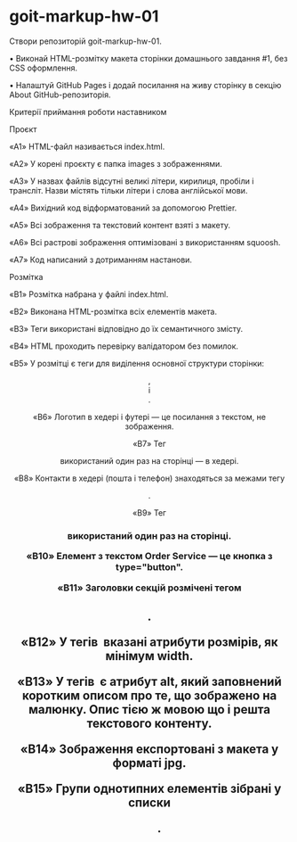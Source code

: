 # goit-markup-hw-01

  Створи репозиторій goit-markup-hw-01.

• Виконай HTML-розмітку макета сторінки домашнього завдання #1, без CSS оформлення.

• Налаштуй GitHub Pages і додай посилання на живу сторінку в секцію About GitHub-репозиторія.



Критерії приймання роботи наставником



Проєкт



«A1» HTML-файл називається index.html.



«A2» У корені проєкту є папка images з зображеннями.



«A3» У назвах файлів відсутні великі літери, кирилиця, пробіли і трансліт. Назви містять тільки літери і слова англійської мови.



«A4» Вихідний код відформатований за допомогою Prettier.



«A5» Всі зображення та текстовий контент взяті з макету.



«A6» Всі растрові зображення оптимізовані з використанням squoosh.



«A7» Код написаний з дотриманням настанови.



Розмітка



«B1» Розмітка набрана у файлі index.html.



«B2» Виконана HTML-розмітка всіх елементів макета.



«B3» Теги використані відповідно до їх семантичного змісту.



«B4» HTML проходить перевірку валідатором без помилок.



«B5» У розмітці є теги для виділення основної структури сторінки: <header>, <main> і <footer>.



«B6» Логотип в хедері і футері — це посилання з текстом, не зображення. 



«B7» Тег <nav> використаний один раз на сторінці — в хедері.



«B8» Контакти в хедері (пошта і телефон) знаходяться за межами тегу <nav>. 



«B9» Тег <h1> використаний один раз на сторінці.



«B10» Елемент з текстом Order Service — це кнопка з type="button". 



«B11» Заголовки секцій розмічені тегом <h2>.



«B12» У тегів <img> вказані атрибути розмірів, як мінімум width.



«B13» У тегів <img> є атрибут alt, який заповнений коротким описом про те, що зображено на малюнку. Опис тією ж мовою що і решта текстового контенту. 



«B14» Зображення експортовані з макета у форматі jpg.



«B15» Групи однотипних елементів зібрані у списки <ul>.

